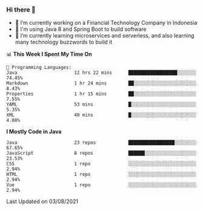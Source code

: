 ### Hi there 👋

<!--
**mazzama/mazzama** is a ✨ _special_ ✨ repository because its `README.md` (this file) appears on your GitHub profile.

Here are some ideas to get you started:

- 🔭 I’m currently working on ...
- 🌱 I’m currently learning ...
- 👯 I’m looking to collaborate on ...
- 🤔 I’m looking for help with ...
- 💬 Ask me about ...
- 📫 How to reach me: ...
- 😄 Pronouns: ...
- ⚡ Fun fact: ...
-->

- 🔭 I’m currently working on a Financial Technology Company in Indonesia
- :gun: I'm using Java 8 and Spring Boot to build software
- 🌱 I’m currently learning microservices and serverless, and also learning many technology buzzwords to build it

<!--START_SECTION:waka-->
📊 **This Week I Spent My Time On** 

```text
💬 Programming Languages: 
Java                     12 hrs 22 mins      ██████████████████░░░░░░░   74.45% 
Markdown                 1 hr 24 mins        ██░░░░░░░░░░░░░░░░░░░░░░░   8.43% 
Properties               1 hr 15 mins        ██░░░░░░░░░░░░░░░░░░░░░░░   7.55% 
YAML                     53 mins             █░░░░░░░░░░░░░░░░░░░░░░░░   5.35% 
XML                      40 mins             █░░░░░░░░░░░░░░░░░░░░░░░░   4.08%

```

**I Mostly Code in Java** 

```text
Java                     23 repos            █████████████████░░░░░░░░   67.65% 
JavaScript               8 repos             ██████░░░░░░░░░░░░░░░░░░░   23.53% 
CSS                      1 repo              ░░░░░░░░░░░░░░░░░░░░░░░░░   2.94% 
HTML                     1 repo              ░░░░░░░░░░░░░░░░░░░░░░░░░   2.94% 
Vue                      1 repo              ░░░░░░░░░░░░░░░░░░░░░░░░░   2.94%

```



 Last Updated on 03/08/2021
<!--END_SECTION:waka-->